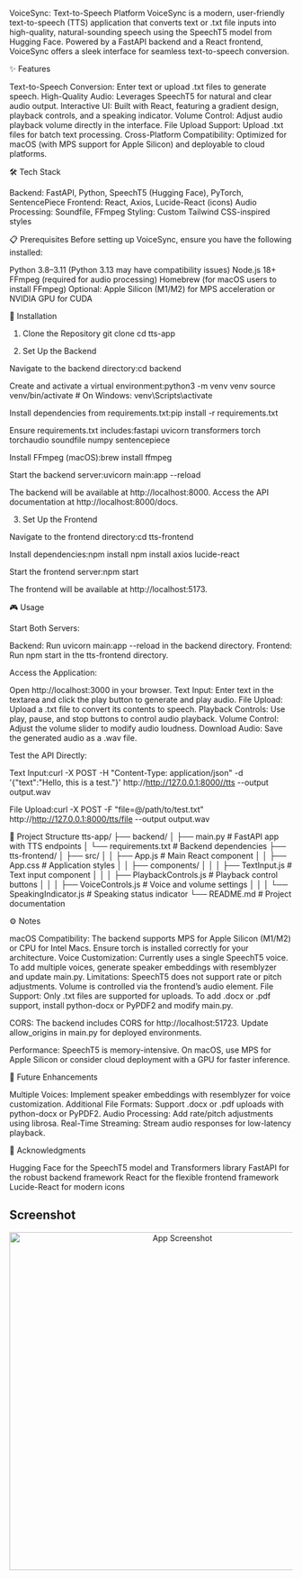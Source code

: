 VoiceSync: Text-to-Speech Platform
VoiceSync is a modern, user-friendly text-to-speech (TTS) application that converts text or .txt file inputs into high-quality, natural-sounding speech using the SpeechT5 model from Hugging Face. Powered by a FastAPI backend and a React frontend, VoiceSync offers a sleek interface for seamless text-to-speech conversion.

✨ Features

Text-to-Speech Conversion: Enter text or upload .txt files to generate speech.
High-Quality Audio: Leverages SpeechT5 for natural and clear audio output.
Interactive UI: Built with React, featuring a gradient design, playback controls, and a speaking indicator.
Volume Control: Adjust audio playback volume directly in the interface.
File Upload Support: Upload .txt files for batch text processing.
Cross-Platform Compatibility: Optimized for macOS (with MPS support for Apple Silicon) and deployable to cloud platforms.


🛠 Tech Stack

Backend: FastAPI, Python, SpeechT5 (Hugging Face), PyTorch, SentencePiece
Frontend: React, Axios, Lucide-React (icons)
Audio Processing: Soundfile, FFmpeg
Styling: Custom Tailwind CSS-inspired styles


📋 Prerequisites
Before setting up VoiceSync, ensure you have the following installed:

Python 3.8–3.11 (Python 3.13 may have compatibility issues)
Node.js 18+
FFmpeg (required for audio processing)
Homebrew (for macOS users to install FFmpeg)
Optional: Apple Silicon (M1/M2) for MPS acceleration or NVIDIA GPU for CUDA


🚀 Installation
1. Clone the Repository
git clone <repository-url>
cd tts-app

2. Set Up the Backend

Navigate to the backend directory:cd backend


Create and activate a virtual environment:python3 -m venv venv
source venv/bin/activate  # On Windows: venv\Scripts\activate


Install dependencies from requirements.txt:pip install -r requirements.txt

Ensure requirements.txt includes:fastapi
uvicorn
transformers
torch
torchaudio
soundfile
numpy
sentencepiece


Install FFmpeg (macOS):brew install ffmpeg


Start the backend server:uvicorn main:app --reload

The backend will be available at http://localhost:8000. Access the API documentation at http://localhost:8000/docs.

3. Set Up the Frontend

Navigate to the frontend directory:cd tts-frontend


Install dependencies:npm install
npm install axios lucide-react


Start the frontend server:npm start

The frontend will be available at http://localhost:5173.


🎮 Usage

Start Both Servers:

Backend: Run uvicorn main:app --reload in the backend directory.
Frontend: Run npm start in the tts-frontend directory.


Access the Application:

Open http://localhost:3000 in your browser.
Text Input: Enter text in the textarea and click the play button to generate and play audio.
File Upload: Upload a .txt file to convert its contents to speech.
Playback Controls: Use play, pause, and stop buttons to control audio playback.
Volume Control: Adjust the volume slider to modify audio loudness.
Download Audio: Save the generated audio as a .wav file.


Test the API Directly:

Text Input:curl -X POST -H "Content-Type: application/json" -d '{"text":"Hello, this is a test."}' http://http://127.0.0.1:8000//tts --output output.wav


File Upload:curl -X POST -F "file=@/path/to/test.txt" http://http://127.0.0.1:8000/tts/file --output output.wav






📂 Project Structure
tts-app/
├── backend/
│   ├── main.py           # FastAPI app with TTS endpoints
│   └── requirements.txt  # Backend dependencies
├── tts-frontend/
│   ├── src/
│   │   ├── App.js       # Main React component
│   │   ├── App.css      # Application styles
│   │   ├── components/
│   │   │   ├── TextInput.js          # Text input component
│   │   │   ├── PlaybackControls.js    # Playback control buttons
│   │   │   ├── VoiceControls.js      # Voice and volume settings
│   │   │   └── SpeakingIndicator.js  # Speaking status indicator
└── README.md            # Project documentation


⚙️ Notes

macOS Compatibility: The backend supports MPS for Apple Silicon (M1/M2) or CPU for Intel Macs. Ensure torch is installed correctly for your architecture.
Voice Customization: Currently uses a single SpeechT5 voice. To add multiple voices, generate speaker embeddings with resemblyzer and update main.py.
Limitations: SpeechT5 does not support rate or pitch adjustments. Volume is controlled via the frontend’s audio element.
File Support: Only .txt files are supported for uploads. To add .docx or .pdf support, install python-docx or PyPDF2 and modify main.py.

CORS: The backend includes CORS for http://localhost:51723. Update allow_origins in main.py for deployed environments.

Performance: SpeechT5 is memory-intensive. On macOS, use MPS for Apple Silicon or consider cloud deployment with a GPU for faster inference.



🔮 Future Enhancements

Multiple Voices: Implement speaker embeddings with resemblyzer for voice customization.
Additional File Formats: Support .docx or .pdf uploads with python-docx or PyPDF2.
Audio Processing: Add rate/pitch adjustments using librosa.
Real-Time Streaming: Stream audio responses for low-latency playback.

🙌 Acknowledgments

Hugging Face for the SpeechT5 model and Transformers library
FastAPI for the robust backend framework
React for the flexible frontend framework
Lucide-React for modern icons

## Screenshot

<p align="center">
  <img src="https://github.com/anish-sharan/Text-To-Speech/raw/main/frontend/workings/Screenshot%202025-08-30%20at%205.00.16%E2%80%AFPM.png" alt="App Screenshot" width="600">
</p>


